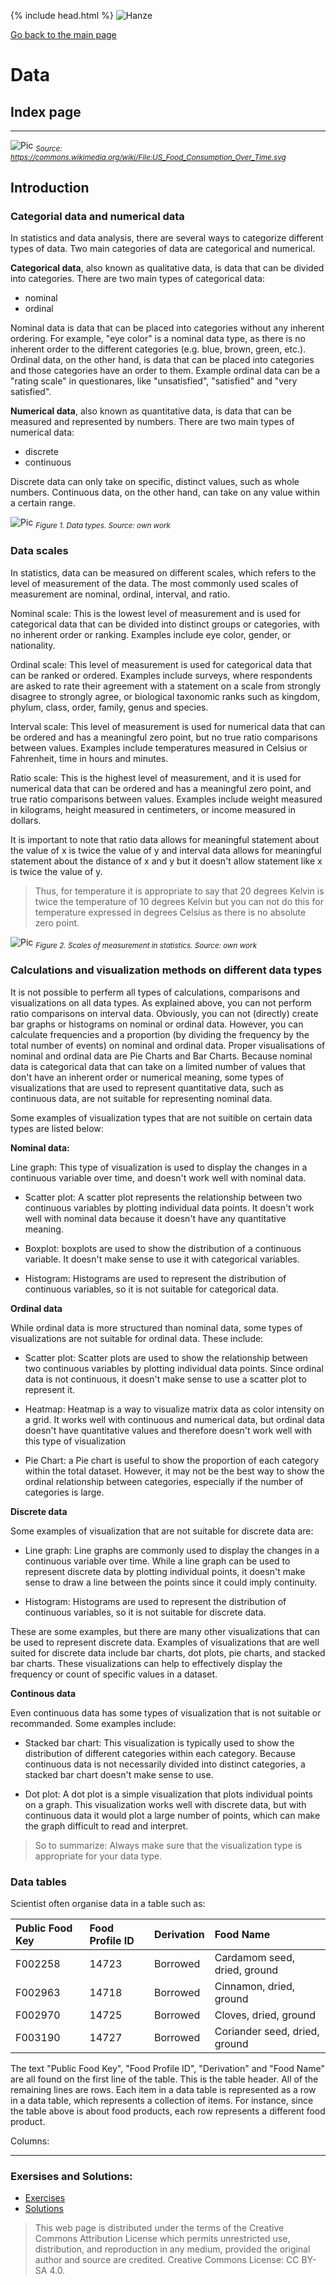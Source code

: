 {% include head.html %}
![Hanze](../hanze/hanze.png)

[Go back to the main page](../index.md)


# Data

## Index page

---

![Pic](./impression/impression.png)
*<sub>Source: https://commons.wikimedia.org/wiki/File:US_Food_Consumption_Over_Time.svg</sub>*

## Introduction

### Categorial data and numerical data

In statistics and data analysis, there are several ways to categorize different types of data. Two main categories of data are categorical and numerical.

**Categorical data**, also known as qualitative data, is data that can be divided into categories. There are two main types of categorical data: 
- nominal
- ordinal 

Nominal data is data that can be placed into categories without any inherent ordering. For example, "eye color" is a nominal data type, as there is no inherent order to the different categories (e.g. blue, brown, green, etc.).  
Ordinal data, on the other hand, is data that can be placed into categories and those categories have an order to them. Example ordinal data can be a "rating scale" in questionares, like "unsatisfied", "satisfied" and "very satisfied". 

**Numerical data**, also known as quantitative data, is data that can be measured and represented by numbers. There are two main types of numerical data: 
- discrete
- continuous

Discrete data can only take on specific, distinct values, such as whole numbers. Continuous data, on the other hand, can take on any value within a certain range.

![Pic](./fig/fig1.svg)
*<sub>Figure 1. Data types. Source: own work</sub>*

### Data scales

In statistics, data can be measured on different scales, which refers to the level of measurement of the data. The most commonly used scales of measurement are nominal, ordinal, interval, and ratio.

Nominal scale: This is the lowest level of measurement and is used for categorical data that can be divided into distinct groups or categories, with no inherent order or ranking. Examples include eye color, gender, or nationality.

Ordinal scale: This level of measurement is used for categorical data that can be ranked or ordered. Examples include surveys, where respondents are asked to rate their agreement with a statement on a scale from strongly disagree to strongly agree, or biological taxonomic ranks such as kingdom, phylum, class, order, family, genus and species.

Interval scale: This level of measurement is used for numerical data that can be ordered and has a meaningful zero point, but no true ratio comparisons between values. Examples include temperatures measured in Celsius or Fahrenheit, time in hours and minutes.

Ratio scale: This is the highest level of measurement, and it is used for numerical data that can be ordered and has a meaningful zero point, and true ratio comparisons between values. Examples include weight measured in kilograms, height measured in centimeters, or income measured in dollars.

It is important to note that ratio data allows for meaningful statement about the value of x is twice the value of y and interval data allows for meaningful statement about the distance of x and y but it doesn't allow statement like x is twice the value of y.

>Thus, for temperature it is appropriate to say that 20 degrees Kelvin is twice the temperature of 10 degrees Kelvin but you can not do this for temperature expressed in degrees Celsius as there is no absolute zero point.

![Pic](./fig/fig2.svg)
*<sub>Figure 2. Scales of measurement in statistics. Source: own work</sub>*


### Calculations and visualization methods on different data types

It is not possible to perferm all types of calculations, comparisons and visualizations on all data types. As explained above, you can not perform ratio comparisons on interval data. Obviously, you can not (directly) create bar graphs or histograms on nominal or ordinal data. However, you can calculate frequencies and a proportion (by dividing the frequency by the total number of events) on nominal and ordinal data. Proper visualisations of nominal and ordinal data are Pie Charts and Bar Charts. Because nominal data is categorical data that can take on a limited number of values that don't have an inherent order or numerical meaning, some types of visualizations that are used to represent quantitative data, such as continuous data, are not suitable for representing nominal data. 

Some examples of visualization types that are not suitible on certain data types are listed below:

**Nominal data:**

Line graph: This type of visualization is used to display the changes in a continuous variable over time, and doesn't work well with nominal data.

- Scatter plot: A scatter plot represents the relationship between two continuous variables by plotting individual data points. It doesn't work well with nominal data because it doesn't have any quantitative meaning.

- Boxplot: boxplots are used to show the distribution of a continuous variable. It doesn't make sense to use it with categorical variables.

- Histogram: Histograms are used to represent the distribution of continuous variables, so it is not suitable for categorical data.

**Ordinal data**

While ordinal data is more structured than nominal data, some types of visualizations are not suitable for ordinal data. These include:

- Scatter plot: Scatter plots are used to show the relationship between two continuous variables by plotting individual data points. Since ordinal data is not continuous, it doesn't make sense to use a scatter plot to represent it.

- Heatmap: Heatmap is a way to visualize matrix data as color intensity on a grid. It works well with continuous and numerical data, but ordinal data doesn't have quantitative values and therefore doesn't work well with this type of visualization

- Pie Chart: a Pie chart is useful to show the proportion of each category within the total dataset. However, it may not be the best way to show the ordinal relationship between categories, especially if the number of categories is large.

**Discrete data**

Some examples of visualization that are not suitable for discrete data are:

- Line graph: Line graphs are commonly used to display the changes in a continuous variable over time. While a line graph can be used to represent discrete data by plotting individual points, it doesn't make sense to draw a line between the points since it could imply continuity. 

- Histogram: Histograms are used to represent the distribution of continuous variables, so it is not suitable for discrete data. 

These are some examples, but there are many other visualizations that can be used to represent discrete data. Examples of visualizations that are well suited for discrete data include bar charts, dot plots, pie charts, and stacked bar charts. These visualizations can help to effectively display the frequency or count of specific values in a dataset.

**Continous data**

Even continuous data has some types of visualization that is not suitable or recommanded. Some examples include:

- Stacked bar chart: This visualization is typically used to show the distribution of different categories within each category. Because continuous data is not necessarily divided into distinct categories, a stacked bar chart doesn't make sense to use.  

- Dot plot: A dot plot is a simple visualization that plots individual points on a graph. This visualization works well with discrete data, but with continuous data it would plot a large number of points, which can make the graph difficult to read and interpret.  


>So to summarize: Always make sure that the visualization type is appropriate for your data type.

### Data tables

Scientist often organise data in a table such as:

|Public Food Key   |Food Profile ID  |Derivation   |Food Name                     |
|:-----------------|:----------------|:------------|:-----------------------------|
|F002258           |14723            |Borrowed     |Cardamom seed, dried, ground  |
|F002963           |14718            |Borrowed     |Cinnamon, dried, ground       |
|F002970           |14725            |Borrowed     |Cloves, dried, ground         |
|F003190           |14727            |Borrowed     |Coriander seed, dried, ground |


The text "Public Food Key", "Food Profile ID", "Derivation" and "Food Name" are all found on the first line of the table. This is the table header. All of the remaining lines are rows. Each item in a data table is represented as a row in a data table, which represents a collection of items. For instance, since the table above is about food products, each row represents a different food product. 

Columns:






---


### Exersises and Solutions:


- [Exercises](./data_02_exersises.md)
- [Solutions](./data_03_solutions.md)


>This web page is distributed under the terms of the Creative Commons Attribution License which permits unrestricted use, distribution, and reproduction in any medium, provided the original author and source are credited.
>Creative Commons License: CC BY-SA 4.0.

